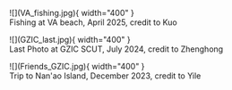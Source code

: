 <figure markdown>
  ![](VA_fishing.jpg){ width="400" }
  <figcaption>Fishing at VA beach, April 2025, credit to Kuo</figcaption>
</figure>

<figure markdown>
  ![](GZIC_last.jpg){ width="400" }
  <figcaption>Last Photo at GZIC SCUT, July 2024, credit to Zhenghong</figcaption>
</figure>

<figure markdown>
  ![](Friends_GZIC.jpg){ width="400" }
  <figcaption>Trip to Nan'ao Island, December 2023, credit to Yile</figcaption>
</figure>